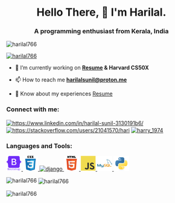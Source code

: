 <h1 align="center">Hello There, 👋 I'm Harilal.</h1>
<h3 align="center">A programming enthusiast from Kerala, India</h3>

<p align="left"> <img src="https://komarev.com/ghpvc/?username=harilal766&label=Profile%20views&color=0e75b6&style=flat" alt="harilal766" /> </p>

<p align="left"> <a href="https://github.com/ryo-ma/github-profile-trophy"><img src="https://github-profile-trophy.vercel.app/?username=harilal766" alt="harilal766" /></a> </p>

- 🌱 I’m currently working on **[Resume](https://github.com/harilal766/Ecom-Dashboard) & Harvard CS50X**

- 📫 How to reach me **harilalsunil@proton.me**

- 📄 Know about my experiences [Resume](https://drive.google.com/file/d/17hDORLsnk4uzJwe6t3n92sJ-6vYhu5cr/view?usp=drive_link)

<h3 align="left">Connect with me:</h3>
<p align="left">
<a href="https://linkedin.com/in/https://www.linkedin.com/in/harilal-sunil-3130191b6/" target="blank"><img align="center" src="https://raw.githubusercontent.com/rahuldkjain/github-profile-readme-generator/master/src/images/icons/Social/linked-in-alt.svg" alt="https://www.linkedin.com/in/harilal-sunil-3130191b6/" height="30" width="40" /></a>
<a href="https://stackoverflow.com/users/https://stackoverflow.com/users/21041570/hari" target="blank"><img align="center" src="https://raw.githubusercontent.com/rahuldkjain/github-profile-readme-generator/master/src/images/icons/Social/stack-overflow.svg" alt="https://stackoverflow.com/users/21041570/hari" height="30" width="40" /></a>
<a href="https://www.leetcode.com/harry_1974" target="blank"><img align="center" src="https://raw.githubusercontent.com/rahuldkjain/github-profile-readme-generator/master/src/images/icons/Social/leet-code.svg" alt="harry_1974" height="30" width="40" /></a>
</p>

<h3 align="left">Languages and Tools:</h3>
<p align="left"> <a href="https://getbootstrap.com" target="_blank" rel="noreferrer"> <img src="https://raw.githubusercontent.com/devicons/devicon/master/icons/bootstrap/bootstrap-plain-wordmark.svg" alt="bootstrap" width="40" height="40"/> </a> <a href="https://www.w3schools.com/css/" target="_blank" rel="noreferrer"> <img src="https://raw.githubusercontent.com/devicons/devicon/master/icons/css3/css3-original-wordmark.svg" alt="css3" width="40" height="40"/> </a> <a href="https://www.djangoproject.com/" target="_blank" rel="noreferrer"> <img src="https://cdn.worldvectorlogo.com/logos/django.svg" alt="django" width="40" height="40"/> </a> <a href="https://www.w3.org/html/" target="_blank" rel="noreferrer"> <img src="https://raw.githubusercontent.com/devicons/devicon/master/icons/html5/html5-original-wordmark.svg" alt="html5" width="40" height="40"/> </a> <a href="https://developer.mozilla.org/en-US/docs/Web/JavaScript" target="_blank" rel="noreferrer"> <img src="https://raw.githubusercontent.com/devicons/devicon/master/icons/javascript/javascript-original.svg" alt="javascript" width="40" height="40"/> </a> <a href="https://www.mysql.com/" target="_blank" rel="noreferrer"> <img src="https://raw.githubusercontent.com/devicons/devicon/master/icons/mysql/mysql-original-wordmark.svg" alt="mysql" width="40" height="40"/> </a> <a href="https://www.python.org" target="_blank" rel="noreferrer"> <img src="https://raw.githubusercontent.com/devicons/devicon/master/icons/python/python-original.svg" alt="python" width="40" height="40"/> </a> </p>

<p><img align="left" src="https://github-readme-stats.vercel.app/api/top-langs?username=harilal766&show_icons=true&locale=en&layout=compact" alt="harilal766" /></p>

<p>&nbsp;<img align="center" src="https://github-readme-stats.vercel.app/api?username=harilal766&show_icons=true&locale=en" alt="harilal766" /></p>

<p><img align="center" src="https://github-readme-streak-stats.herokuapp.com/?user=harilal766&" alt="harilal766" /></p>
